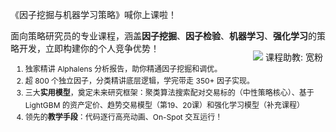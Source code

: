 <div class="admonition tip">
<style>
    ol>li {
        font-size: 12px;
        margin: 0;
        line-height: 1.2rem;
    }
</style>
<p class="admonition-title">《因子挖掘与机器学习策略》喊你上课啦！</p>
<p>面向策略研究员的专业课程，涵盖<b>因子挖掘</b>、<b>因子检验</b>、<b>机器学习</b>、<b>强化学习</b>的策略开发，立即构建你的个人竞争优势！</p>

<ol>
<div style="text-align:center;width:120px;float:right;margin-top:-20px">
<img src="https://images.jieyu.ai/images/hot/quantfans.png"/>
<span>课程助教: 宽粉</span>
</div>

<li>独家精讲 Alphalens 分析报告，助你精通因子挖掘和调优。</li>
<li>超 800 个独立因子，分类精讲底层逻辑，学完带走 350+ 因子实现。</li>
<li>三大<b>实用模型</b>，奠定未来研究框架：聚类算法搜索配对交易标的（中性策略核心）、基于 LightGBM 的资产定价、趋势交易模型（第19、20课）和强化学习模型（补充课程）</li>
<li>领先的<b>教学手段</b>：代码逐行高亮动画、On-Spot 交互运行！</li>
</ol>

<!-- <hr style="border-bottom:1px solid #ccc;height:1px;width:20%">
<p style="font-size:10px !important">1. 示例模型思路新颖。未来一段时间，你都可以围绕这些模型增加因子、优化参数，构建出领先的量化策略系统。</p> -->
</div>
